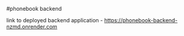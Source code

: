 #phonebook backend

link to deployed backend application - https://phonebook-backend-nzmd.onrender.com
